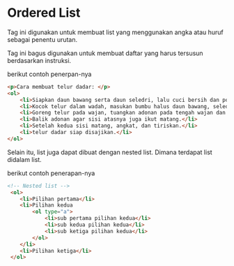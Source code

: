 # Ordered List

Tag ini digunakan untuk membuat list yang menggunakan angka atau huruf sebagai penentu urutan.

Tag ini bagus digunakan untuk membuat daftar yang harus tersusun berdasarkan instruksi.

berikut contoh penerpan-nya

```html
<p>Cara membuat telur dadar: </p>
<ol>
    <li>Siapkan daun bawang serta daun seledri, lalu cuci bersih dan potong kecil-kecil.</li>
    <li>Kocok telur dalam wadah, masukan bumbu halus daun bawang, seledri dan garam secukupnya.</li>
    <li>Goreng telur pada wajan, tuangkan adonan pada tengah wajan dan goreng hingga matang.</li>
    <li>Balik adonan agar sisi atasnya juga ikut matang.</li>
    <li>Setelah kedua sisi matang, angkat, dan tiriskan.</li>
    <li>telur dadar siap disajikan.</li>
</ol>
```

Selain itu, list juga dapat dibuat dengan nested list. Dimana terdapat list didalam list.

berikut contoh penerapan-nya

```html
<!-- Nested list -->
 <ol>
    <li>Pilihan pertama</li>
    <li>Pilihan kedua
        <ol type="a">
            <li>sub pertama pilihan kedua</li>
            <li>sub kedua pilihan kedua</li>
            <li>sub ketiga pilihan kedua</li>
        </ol>
    </li>
    <li>Pilihan ketiga</li>
 </ol>
```